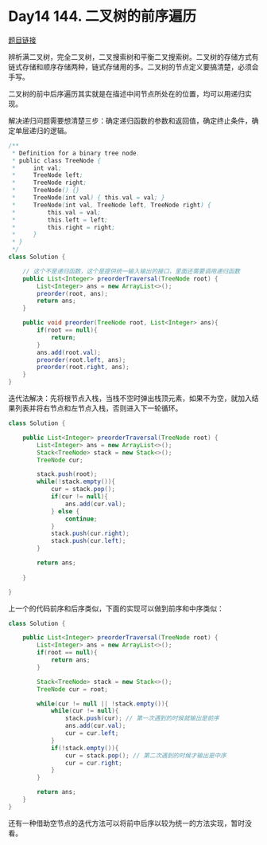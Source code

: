 # Day14 144. 二叉树的前序遍历

[题目链接](https://leetcode.cn/problems/binary-tree-preorder-traversal/)

辨析满二叉树，完全二叉树，二叉搜索树和平衡二叉搜索树。二叉树的存储方式有链式存储和顺序存储两种，链式存储用的多。二叉树的节点定义要搞清楚，必须会手写。

二叉树的前中后序遍历其实就是在描述中间节点所处在的位置，均可以用递归实现。

解决递归问题需要想清楚三步：确定递归函数的参数和返回值，确定终止条件，确定单层递归的逻辑。

```java
/**
 * Definition for a binary tree node.
 * public class TreeNode {
 *     int val;
 *     TreeNode left;
 *     TreeNode right;
 *     TreeNode() {}
 *     TreeNode(int val) { this.val = val; }
 *     TreeNode(int val, TreeNode left, TreeNode right) {
 *         this.val = val;
 *         this.left = left;
 *         this.right = right;
 *     }
 * }
 */
class Solution {

    // 这个不是递归函数，这个是提供统一输入输出的接口，里面还需要调用递归函数
    public List<Integer> preorderTraversal(TreeNode root) {
        List<Integer> ans = new ArrayList<>();
        preorder(root, ans);
        return ans;
    }

    public void preorder(TreeNode root, List<Integer> ans){
        if(root == null){
            return;
        }
        ans.add(root.val);
        preorder(root.left, ans);
        preorder(root.right, ans);
    }
}
```

迭代法解决：先将根节点入栈，当栈不空时弹出栈顶元素，如果不为空，就加入结果列表并将右节点和左节点入栈，否则进入下一轮循环。

```java
class Solution {

    public List<Integer> preorderTraversal(TreeNode root) {
        List<Integer> ans = new ArrayList<>();
        Stack<TreeNode> stack = new Stack<>();
        TreeNode cur;

        stack.push(root);
        while(!stack.empty()){
            cur = stack.pop();
            if(cur != null){
                ans.add(cur.val);
            } else {
                continue;
            }
            stack.push(cur.right);
            stack.push(cur.left);
        }

        return ans;
        
    }

}
```

上一个的代码前序和后序类似，下面的实现可以做到前序和中序类似：

```java
class Solution {

    public List<Integer> preorderTraversal(TreeNode root) {
        List<Integer> ans = new ArrayList<>();
        if(root == null){
            return ans;
        }

        Stack<TreeNode> stack = new Stack<>();
        TreeNode cur = root;

        while(cur != null || !stack.empty()){
            while(cur != null){
                stack.push(cur); // 第一次遇到的时候就输出是前序
                ans.add(cur.val);
                cur = cur.left;
            }
            if(!stack.empty()){
                cur = stack.pop(); // 第二次遇到的时候才输出是中序
                cur = cur.right;
            }
        }

        return ans; 
    }
}
```

还有一种借助空节点的迭代方法可以将前中后序以较为统一的方法实现，暂时没看。